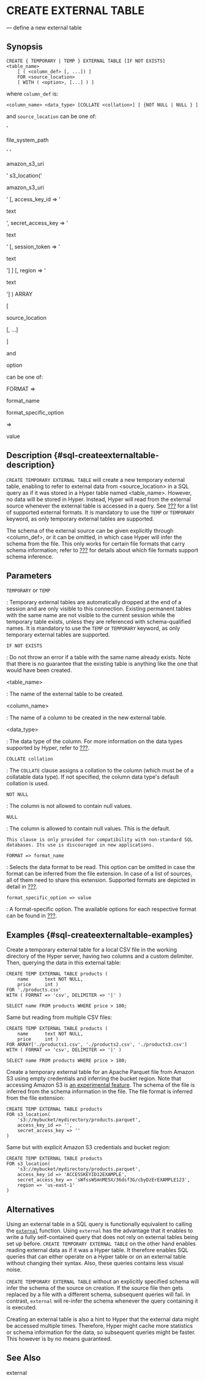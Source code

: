 # CREATE EXTERNAL TABLE

— define a new external table

## Synopsis

```sql_template
CREATE { TEMPORARY | TEMP } EXTERNAL TABLE [IF NOT EXISTS] <table_name>
    [ ( <column_def> [, ...]) ]
    FOR <source_location>
    [ WITH ( <option>, [...] ) ]
```

where `column_def` is:

```sql_template
<column_name> <data_type> [COLLATE <collation>] [ {NOT NULL | NULL } ]
```

and `source_location` can be one of:

\'

file_system_path

\' \'

amazon_s3_uri

\' s3_location(\'

amazon_s3_uri

\' \[, access_key_id =\> \'

text

\', secret_access_key =\> \'

text

\' \[, session_token =\> \'

text

\'\] \] \[, region =\> \'

text

\'\] ) ARRAY

\[

source_location

\[, \...\]

\]

and

option

can be one of:

FORMAT =\>

format_name

format_specific_option

=\>

value

## Description {#sql-createexternaltable-description}

`CREATE TEMPORARY EXTERNAL TABLE` will create a new temporary external
table, enabling to refer to external data from \<source_location\> in a
SQL query as if it was stored in a Hyper table named \<table_name\>.
However, no data will be stored in Hyper. Instead, Hyper will read from
the external source whenever the external table is accessed in a query.
See [???](#external-formats) for a list of supported external formats.
It is mandatory to use the `TEMP` or `TEMPORARY` keyword, as only
temporary external tables are supported.

The schema of the external source can be given explicitly through
\<column_def\>, or it can be omitted, in which case Hyper will infer the
schema from the file. This only works for certain file formats that
carry schema information; refer to [???](#table-external-formats) for
details about which file formats support schema inference.

## Parameters

`TEMPORARY` or `TEMP`

:   Temporary external tables are automatically dropped at the end of a
    session and are only visible to this connection. Existing permanent
    tables with the same name are not visible to the current session
    while the temporary table exists, unless they are referenced with
    schema-qualified names. It is mandatory to use the `TEMP` or
    `TEMPORARY` keyword, as only temporary external tables are
    supported.

`IF NOT EXISTS`

:   Do not throw an error if a table with the same name already exists.
    Note that there is no guarantee that the existing table is anything
    like the one that would have been created.

\<table_name\>

:   The name of the external table to be created.

\<column_name\>

:   The name of a column to be created in the new external table.

\<data_type\>

:   The data type of the column. For more information on the data types
    supported by Hyper, refer to [???](#datatype).

`COLLATE collation`

:   The `COLLATE` clause assigns a collation to the column (which must
    be of a collatable data type). If not specified, the column data
    type\'s default collation is used.

`NOT NULL`

:   The column is not allowed to contain null values.

`NULL`

:   The column is allowed to contain null values. This is the default.

    This clause is only provided for compatibility with non-standard SQL
    databases. Its use is discouraged in new applications.

`FORMAT => format_name`

:   Selects the data format to be read. This option can be omitted in
    case the format can be inferred from the file extension. In case of
    a list of sources, all of them need to share this extension.
    Supported formats are depicted in detail in
    [???](#external-formats).

`format_specific_option => value`

:   A format-specific option. The available options for each respective
    format can be found in [???](#table-external-formats).

## Examples {#sql-createexternaltable-examples}

Create a temporary external table for a local CSV file in the working
directory of the Hyper server, having two columns and a custom
delimiter. Then, querying the data in this external table:

    CREATE TEMP EXTERNAL TABLE products (
        name      text NOT NULL,
        price     int )
    FOR './products.csv'
    WITH ( FORMAT => 'csv', DELIMITER => '|' )

    SELECT name FROM products WHERE price > 100;

Same but reading from multiple CSV files:

    CREATE TEMP EXTERNAL TABLE products (
        name      text NOT NULL,
        price     int )
    FOR ARRAY['./products1.csv', './products2.csv', './products3.csv']
    WITH ( FORMAT => 'csv', DELIMITER => '|' )

    SELECT name FROM products WHERE price > 100;

Create a temporary external table for an Apache Parquet file from Amazon
S3 using empty credentials and inferring the bucket region. Note that
accessing Amazon S3 is [an experimental feature](#experimentalsettings).
The schema of the file is inferred from the schema information in the
file. The file format is inferred from the file extension:

    CREATE TEMP EXTERNAL TABLE products
    FOR s3_location(
        's3://mybucket/mydirectory/products.parquet',
        access_key_id => '',
        secret_access_key => ''
    )

Same but with explicit Amazon S3 credentials and bucket region:

    CREATE TEMP EXTERNAL TABLE products
    FOR s3_location(
        's3://mybucket/mydirectory/products.parquet',
        access_key_id => 'ACCESSKEYID12EXAMPLE',
        secret_access_key => 'sWfssWSmnME5X/36dsf3G/cbyDzErEXAMPLE123',
        region => 'us-east-1'
    )

## Alternatives

Using an external table in a SQL query is functionally equivalent to
calling the [`external`](#functions-srf-external) function. Using
`external` has the advantage that it enables to write a fully
self-contained query that does not rely on external tables being set up
before. `CREATE TEMPORARY EXTERNAL TABLE` on the other hand enables
reading external data as if it was a Hyper table. It therefore enables
SQL queries that can either operate on a Hyper table or on an external
table without changing their syntax. Also, these queries contains less
visual noise.

`CREATE TEMPORARY EXTERNAL TABLE` without an explicitly specified schema
will infer the schema of the source on creation. If the source file then
gets replaced by a file with a different schema, subsequent queries will
fail. In contrast, `external` will re-infer the schema whenever the
query containing it is executed.

Creating an external table is also a hint to Hyper that the external
data might be accessed multiple times. Therefore, Hyper might cache more
statistics or schema information for the data, so subsequent queries
might be faster. This however is by no means guaranteed.

## See Also

external
